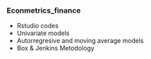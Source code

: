 ### Econmetrics_finance


- Rstudio codes
- Univariate models
- Autorregresive and moving average models
- Box & Jenkins Metodology
